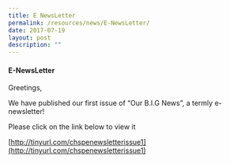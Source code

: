 ```yaml
---
title: E NewsLetter
permalink: /resources/news/E-NewsLetter/
date: 2017-07-19
layout: post
description: ""
---
```

#### E-NewsLetter

Greetings,

We have published our first issue of “Our B.I.G News”, a termly e-newsletter!

Please click on the link below to view it

[http://tinyurl.com/chspenewsletterissue1](http://tinyurl.com/chspenewsletterissue1)